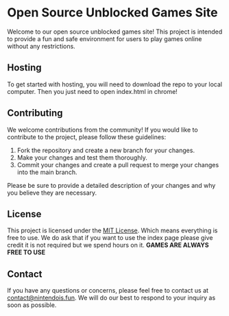 # Open Source Unblocked Games Site

Welcome to our open source unblocked games site! This project is intended to provide a fun and safe environment for users to play games online without any restrictions.

## Hosting

To get started with hosting, you will need to download the repo to your local computer. Then you just need to open index.html in chrome!

## Contributing

We welcome contributions from the community! If you would like to contribute to the project, please follow these guidelines:

1. Fork the repository and create a new branch for your changes.
2. Make your changes and test them thoroughly.
3. Commit your changes and create a pull request to merge your changes into the main branch.

Please be sure to provide a detailed description of your changes and why you believe they are necessary.

## License

This project is licensed under the [MIT License](LICENSE). Which means everything is free to use. We do ask that if you want to use the index page please give credit it is not required but we spend hours on it. **GAMES ARE ALWAYS FREE TO USE**

## Contact

If you have any questions or concerns, please feel free to contact us at [contact@nintendois.fun](mailto:contact@nintendois.fun). We will do our best to respond to your inquiry as soon as possible.
